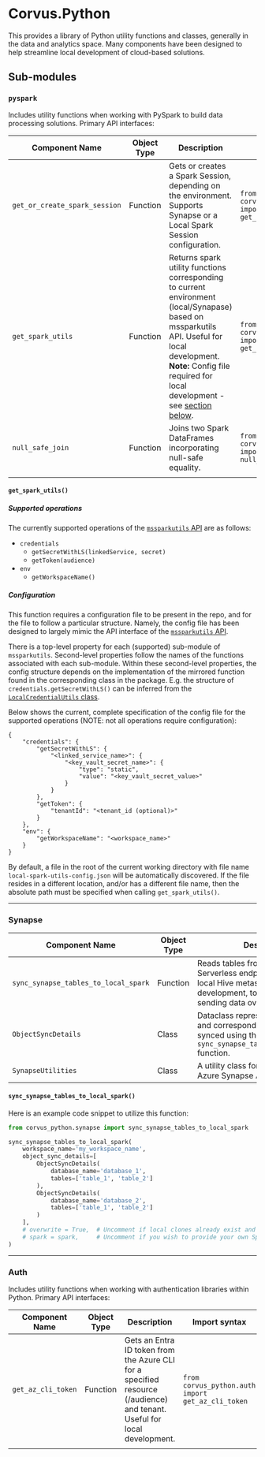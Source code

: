 # Corvus.Python

This provides a library of Python utility functions and classes, generally in the data and analytics space. Many components have been designed to help streamline local development of cloud-based solutions.

## Sub-modules

### `pyspark`

Includes utility functions when working with PySpark to build data processing solutions. Primary API interfaces:

| Component Name                    | Object Type | Description                                                                                                                                                                                                                 | Import syntax                                                                 |
|-----------------------------------|-------------|-----------------------------------------------------------------------------------------------------------------------------------------------------------------------------------------------------------------------------|-------------------------------------------------------------------------------|
| <code>get_or_create_spark_session</code> | Function    | Gets or creates a Spark Session, depending on the environment. Supports Synapse or a Local Spark Session configuration.                                                                                                      | <code>from corvus_python.pyspark.utilities import get_or_create_spark_session</code> |
| <code>get_spark_utils</code>      | Function    | Returns spark utility functions corresponding to current environment (local/Synapase) based on mssparkutils API. Useful for local development. <b>Note:</b> Config file required for local development - see [section below](#configuration). | <code>from corvus_python.pyspark.utilities import get_spark_utils</code>      |
| <code>null_safe_join</code>       | Function    | Joins two Spark DataFrames incorporating null-safe equality.                                                                                                                                                                | <code>from corvus_python.pyspark.utilities import null_safe_join</code>       |
|                                   |             |                                                                                                                                                                                                                             |                                                                               |

#### `get_spark_utils()`

##### Supported operations

The currently supported operations of the [`mssparkutils` API](https://learn.microsoft.com/en-us/azure/synapse-analytics/spark/microsoft-spark-utilities?pivots=programming-language-python) are as follows:

- `credentials`
    - `getSecretWithLS(linkedService, secret)`
    - `getToken(audience)`
- `env`
    - `getWorkspaceName()`

##### Configuration

This function requires a configuration file to be present in the repo, and for the file to follow a particular structure. Namely, the config file has been designed to largely mimic the API interface of the [`mssparkutils` API](https://learn.microsoft.com/en-us/azure/synapse-analytics/spark/microsoft-spark-utilities?pivots=programming-language-python).

There is a top-level property for each (supported) sub-module of `mssparkutils`. Second-level properties follow the names of the functions associated with each sub-module. Within these second-level properties, the config structure depends on the implementation of the mirrored function found in the corresponding class in the package. E.g. the structure of `credentials.getSecretWithLS()` can be inferred from the [`LocalCredentialUtils` class](https://github.com/corvus-dotnet/Corvus.Python/blob/main/src/corvus_python/pyspark/utilities/spark_utils/local_spark_utils.py#L34-L56).

Below shows the current, complete specification of the config file for the supported operations (NOTE: not all operations require configuration):

```
{
    "credentials": {
        "getSecretWithLS": {
            "<linked_service_name>": {
                "<key_vault_secret_name>": {
                    "type": "static",
                    "value": "<key_vault_secret_value>"
                }
            }
        },
        "getToken": {
            "tenantId": "<tenant_id (optional)>"
        }
    },
    "env": {
        "getWorkspaceName": "<workspace_name>"
    }
}
```

By default, a file in the root of the current working directory with file name `local-spark-utils-config.json` will be automatically discovered. If the file resides in a different location, and/or has a different file name, then the absolute path must be specified when calling `get_spark_utils()`.

---

### Synapse

| Component Name                                  | Object Type | Description                                                                                                                                                               | Import syntax                                                                     |
|-------------------------------------------------|-------------|---------------------------------------------------------------------------------------------------------------------------------------------------------------------------|-----------------------------------------------------------------------------------|
| <code>sync_synapse_tables_to_local_spark</code> | Function    | Reads tables from a Synapse SQL Serverless endpoint and clones to a local Hive metastore. Useful for local development, to avoid continuously sending data over the wire. | <code>from corvus_python.synapse import sync_synapse_tables_to_local_spark</code> |
| <code>ObjectSyncDetails</code>                  | Class       | Dataclass representing a database and corresponding tables to be synced using the <code>sync_synapse_tables_to_local_spark</code> function.                               | <code>from corvus_python.synapse import ObjectSyncDetails</code>                  |
| <code>SynapseUtilities</code> | Class | A utility class for interacting with Azure Synapse Analytics. | <code>from corvus_python.synapse import SynapseUtilities | 

#### `sync_synapse_tables_to_local_spark()`

Here is an example code snippet to utilize this function:

```python
from corvus_python.synapse import sync_synapse_tables_to_local_spark

sync_synapse_tables_to_local_spark(
    workspace_name='my_workspace_name',
    object_sync_details=[
        ObjectSyncDetails(
            database_name='database_1',
            tables=['table_1', 'table_2']
        ),
        ObjectSyncDetails(
            database_name='database_2',
            tables=['table_1', 'table_2']
        )
    ],
    # overwrite = True,  # Uncomment if local clones already exist and you wish to overwrite.
    # spark = spark,     # Uncomment if you wish to provide your own Spark Session (assumed stored within "spark" variable).
)
```

---

### Auth

Includes utility functions when working with authentication libraries within Python. Primary API interfaces:

| Component Name                | Object Type | Description                                                                                                              | Import syntax                                                |
|-------------------------------|-------------|--------------------------------------------------------------------------------------------------------------------------|--------------------------------------------------------------|
| <code>get_az_cli_token</code> | Function    | Gets an Entra ID token from the Azure CLI for a specified resource (/audience) and tenant. Useful for local development. | <code>from corvus_python.auth import get_az_cli_token</code> |
|                               |             |                                                                                                                          |                                                              |
